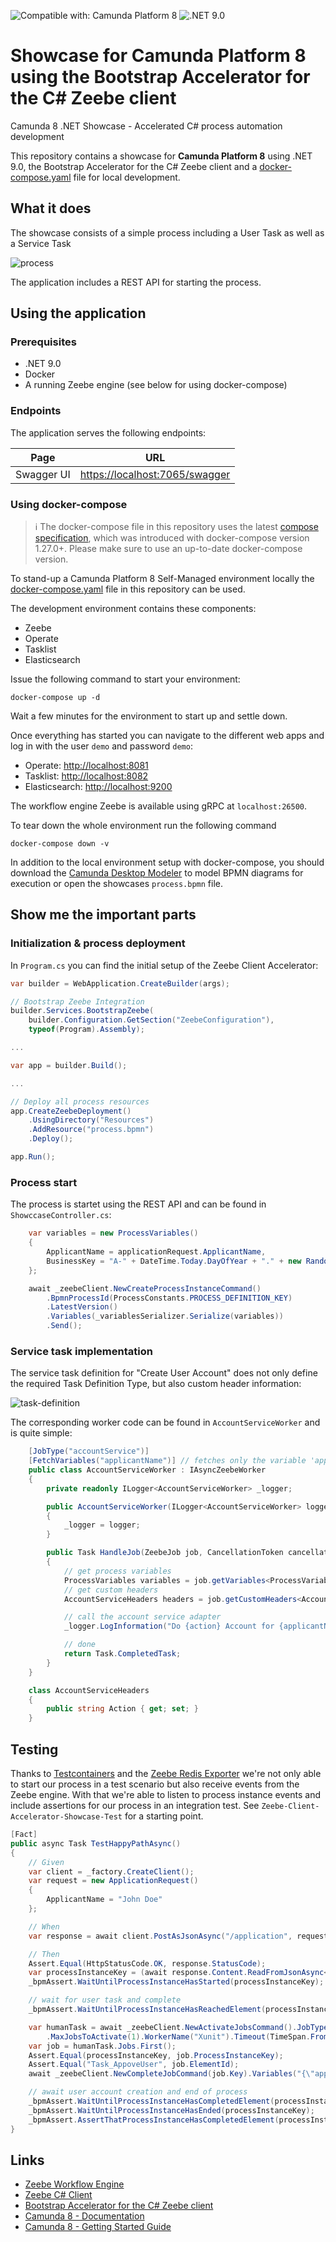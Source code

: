 ﻿![Compatible with: Camunda Platform 8](https://img.shields.io/badge/Compatible%20with-Camunda%20Platform%208-0072Ce)
![.NET 9.0](https://img.shields.io/badge/.NET-9.0-orange.svg)

# Showcase for Camunda Platform 8 using the Bootstrap Accelerator for the C# Zeebe client

Camunda 8 .NET Showcase - Accelerated C# process automation development

This repository contains a showcase for **Camunda Platform 8** using .NET 9.0, the Bootstrap Accelerator for the C# Zeebe client
and a [docker-compose.yaml](docker-compose.yaml) file for local development.

## What it does

The showcase consists of a simple process including a User Task as well as a Service Task

![process](Docs/process.png)

The application includes a REST API for starting the process.

## Using the application

### Prerequisites

* .NET 9.0
* Docker
* A running Zeebe engine (see below for using docker-compose)

### Endpoints

The application serves the following endpoints:

| **Page**              | **URL**                                                                         |
|-----------------------|---------------------------------------------------------------------------------|
| Swagger UI            | [https://localhost:7065/swagger](https://localhost:7065/swagger/index.html)     |

### Using docker-compose

> :information_source: The docker-compose file in this repository uses the latest [compose specification](https://docs.docker.com/compose/compose-file/), which was introduced with docker-compose version 1.27.0+. Please make sure to use an up-to-date docker-compose version.

To stand-up a Camunda Platform 8 Self-Managed environment locally the [docker-compose.yaml](docker-compose.yaml) file in this repository can be used.

The development environment contains these components:
- Zeebe
- Operate
- Tasklist
- Elasticsearch

Issue the following command to start your environment:

```
docker-compose up -d
```

Wait a few minutes for the environment to start up and settle down.

Once everything has started you can navigate to the different web apps and log in with the user `demo` and password `demo`:
- Operate: [http://localhost:8081](http://localhost:8081)
- Tasklist: [http://localhost:8082](http://localhost:8082)
- Elasticsearch: [http://localhost:9200](http://localhost:9200)

The workflow engine Zeebe is available using gRPC at `localhost:26500`.

To tear down the whole environment run the following command

```
docker-compose down -v
```

In addition to the local environment setup with docker-compose, you should download the [Camunda Desktop Modeler](https://camunda.com/download/modeler/) to model BPMN diagrams for execution or open the showcases `process.bpmn` file.

## Show me the important parts

### Initialization & process deployment

In `Program.cs` you can find the initial setup of the Zeebe Client Accelerator:

```csharp
var builder = WebApplication.CreateBuilder(args);

// Bootstrap Zeebe Integration
builder.Services.BootstrapZeebe(
    builder.Configuration.GetSection("ZeebeConfiguration"),
    typeof(Program).Assembly);

...

var app = builder.Build();

...

// Deploy all process resources
app.CreateZeebeDeployment()
    .UsingDirectory("Resources")
    .AddResource("process.bpmn")
    .Deploy();

app.Run();
```

### Process start

The process is startet using the REST API and can be found in `ShowccaseController.cs`:

```csharp
    var variables = new ProcessVariables()
    {
        ApplicantName = applicationRequest.ApplicantName,
        BusinessKey = "A-" + DateTime.Today.DayOfYear + "." + new Random().Next(0, 9999)
    };

    await _zeebeClient.NewCreateProcessInstanceCommand()
        .BpmnProcessId(ProcessConstants.PROCESS_DEFINITION_KEY)
        .LatestVersion()
        .Variables(_variablesSerializer.Serialize(variables))
        .Send();
```

### Service task implementation

The service task definition for "Create User Account" does not only define the required Task Definition Type, but also custom header information:

![task-definition](Docs/task-definition.png)

The corresponding worker code can be found in `AccountServiceWorker` and is quite simple:

```csharp
    [JobType("accountService")]
    [FetchVariables("applicantName")] // fetches only the variable 'applicantName' - not the 'businessKey'
    public class AccountServiceWorker : IAsyncZeebeWorker
    {
        private readonly ILogger<AccountServiceWorker> _logger;

        public AccountServiceWorker(ILogger<AccountServiceWorker> logger)
        {
            _logger = logger;
        }

        public Task HandleJob(ZeebeJob job, CancellationToken cancellationToken)
        {
            // get process variables
            ProcessVariables variables = job.getVariables<ProcessVariables>();
            // get custom headers
            AccountServiceHeaders headers = job.getCustomHeaders<AccountServiceHeaders>();

            // call the account service adapter
            _logger.LogInformation("Do {action} Account for {applicantName}", headers.Action, variables.ApplicantName);

            // done
            return Task.CompletedTask;
        }
    }

    class AccountServiceHeaders
    {
        public string Action { get; set; }
    }
```
## Testing

Thanks to [Testcontainers](https://testcontainers.com/) and the [Zeebe Redis Exporter](https://github.com/camunda-community-hub/zeebe-redis-exporter/tree/main/connector-csharp) we're not only able to start our process in a test scenario but also receive events from the Zeebe engine.
With that we're able to listen to process instance events and include assertions for our process in an integration test.
See `Zeebe-Client-Accelerator-Showcase-Test` for a starting point.

```csharp
[Fact]
public async Task TestHappyPathAsync()
{
    // Given
    var client = _factory.CreateClient();
    var request = new ApplicationRequest()
    {
        ApplicantName = "John Doe"
    };

    // When
    var response = await client.PostAsJsonAsync("/application", request);

    // Then
    Assert.Equal(HttpStatusCode.OK, response.StatusCode);
    var processInstanceKey = (await response.Content.ReadFromJsonAsync<ApplicationResponse>()).ProcessInstanceKey;
    _bpmAssert.WaitUntilProcessInstanceHasStarted(processInstanceKey);

    // wait for user task and complete
    _bpmAssert.WaitUntilProcessInstanceHasReachedElement(processInstanceKey, "Task_AppoveUser");

    var humanTask = await _zeebeClient.NewActivateJobsCommand().JobType("io.camunda.zeebe:userTask")
        .MaxJobsToActivate(1).WorkerName("Xunit").Timeout(TimeSpan.FromMinutes(5)).Send();
    var job = humanTask.Jobs.First();
    Assert.Equal(processInstanceKey, job.ProcessInstanceKey);
    Assert.Equal("Task_AppoveUser", job.ElementId);
    await _zeebeClient.NewCompleteJobCommand(job.Key).Variables("{\"approved\": true}").Send();

    // await user account creation and end of process
    _bpmAssert.WaitUntilProcessInstanceHasCompletedElement(processInstanceKey, "Activity_CreateUserAccount");
    _bpmAssert.WaitUntilProcessInstanceHasEnded(processInstanceKey);
    _bpmAssert.AssertThatProcessInstanceHasCompletedElement(processInstanceKey, "EndEvent_ApplicationApproved");
}
```

## Links

* [Zeebe Workflow Engine](https://github.com/camunda/zeebe)
* [Zeebe C# Client](https://github.com/camunda-community-hub/zeebe-client-csharp)
* [Bootstrap Accelerator for the C# Zeebe client](https://github.com/VonDerBeck/zeebe-client-csharp-accelerator)
* [Camunda 8 - Documentation](https://docs.camunda.io)
* [Camunda 8 - Getting Started Guide](https://github.com/camunda/camunda-platform-get-started)
